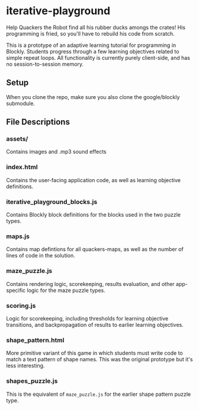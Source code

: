 # iterative-playground
Help Quackers the Robot find all his rubber ducks amongs the crates! His programming is fried, so you'll have to rebuild his code from scratch.

This is a prototype of an adaptive learning tutorial for programming in Blockly. Students progress through a few learning objectives related to simple repeat loops. All functionality is currently purely client-side, and has no session-to-session memory.




## Setup
When you clone the repo, make sure you also clone the google/blockly submodule.


## File Descriptions

### assets/
Contains images and .mp3 sound effects

### index.html
Contains the user-facing application code, as well as learning objective definitions.


### iterative_playground_blocks.js
Contains Blockly block definitions for the blocks used in the two puzzle types.

### maps.js
Contains map defintions for all quackers-maps, as well as the number of lines of code in the solution.

### maze_puzzle.js
Contains rendering logic, scorekeeping, results evaluation, and other app-specific logic for the maze puzzle types.

### scoring.js
Logic for scorekeeping, including thresholds for learning objective transitions, and backpropagation of results to earlier learning objectives.

### shape_pattern.html
More primitive variant of this game in which students must write code to match a text pattern of shape names. This was the original prototype but it's less interesting.

### shapes_puzzle.js
This is the equivalent of `maze_puzzle.js` for the earlier shape pattern puzzle type. 